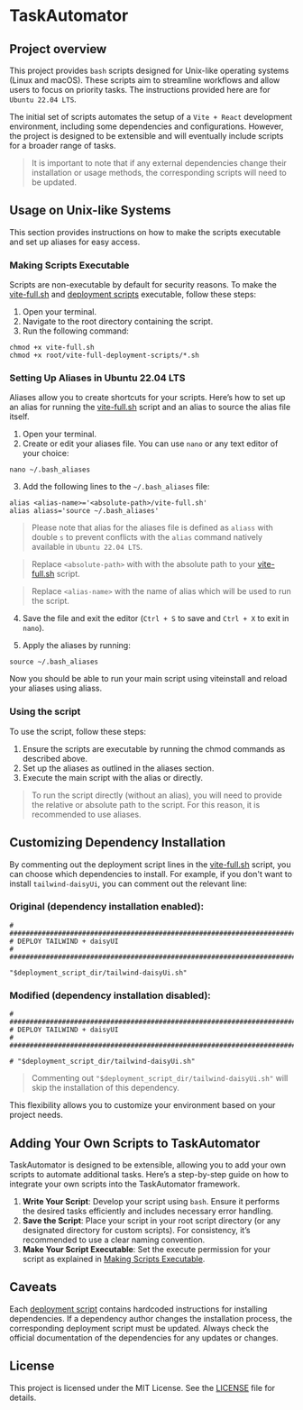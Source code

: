 # TaskAutomator

## Project overview

This project provides `bash` scripts designed for Unix-like operating systems (Linux and macOS). These scripts aim to streamline workflows and allow users to focus on priority tasks. The instructions provided here are for `Ubuntu 22.04 LTS`.

The initial set of scripts automates the setup of a `Vite + React` development environment, including some dependencies and configurations. However, the project is designed to be extensible and will eventually include scripts for a broader range of tasks.

> It is important to note that if any external dependencies change their installation or usage methods, the corresponding scripts will need to be updated.

## Usage on Unix-like Systems

This section provides instructions on how to make the scripts executable and set up aliases for easy access.

### Making Scripts Executable

Scripts are non-executable by default for security reasons. To make the [vite-full.sh](https://github.com/RabbitHole26/taskAutomator/blob/main/vite-full.sh) and [deployment scripts](https://github.com/RabbitHole26/taskAutomator/tree/main/vite-full-deployment-scripts) executable, follow these steps:

1. Open your terminal.
2. Navigate to the root directory containing the script.
3. Run the following command:

```
chmod +x vite-full.sh
chmod +x root/vite-full-deployment-scripts/*.sh
```

### Setting Up Aliases in Ubuntu 22.04 LTS

Aliases allow you to create shortcuts for your scripts. Here’s how to set up an alias for running the [vite-full.sh](https://github.com/RabbitHole26/taskAutomator/blob/main/vite-full.sh) script and an alias to source the alias file itself.

1. Open your terminal.
2. Create or edit your aliases file. You can use `nano` or any text editor of your choice:

```
nano ~/.bash_aliases
```

3. Add the following lines to the `~/.bash_aliases` file:

```
alias <alias-name>='<absolute-path>/vite-full.sh'
alias aliass='source ~/.bash_aliases'
```

> Please note that alias for the aliases file is defined as `aliass` with double `s` to prevent conflicts with the `alias` command natively available in `Ubuntu 22.04 LTS`.

> Replace `<absolute-path>` with with the absolute path to your [vite-full.sh](https://github.com/RabbitHole26/taskAutomator/blob/main/vite-full.sh) script.

> Replace `<alias-name>` with the name of alias which will be used to run the script.

4. Save the file and exit the editor (`Ctrl + S` to save and `Ctrl + X` to exit in `nano`).

5. Apply the aliases by running:

```
source ~/.bash_aliases
```

Now you should be able to run your main script using viteinstall and reload your aliases using aliass.

### Using the script

To use the script, follow these steps:

1. Ensure the scripts are executable by running the chmod commands as described above.
2. Set up the aliases as outlined in the aliases section.
3. Execute the main script with the alias or directly.

> To run the script directly (without an alias), you will need to provide the relative or absolute path to the script. For this reason, it is recommended to use aliases.

## Customizing Dependency Installation

By commenting out the deployment script lines in the [vite-full.sh](https://github.com/RabbitHole26/taskAutomator/blob/main/vite-full.sh) script, you can choose which dependencies to install. For example, if you don't want to install `tailwind-daisyUi`, you can comment out the relevant line:

### Original (dependency installation enabled):

```
# #######################################################################################
# DEPLOY TAILWIND + daisyUI
# #######################################################################################

"$deployment_script_dir/tailwind-daisyUi.sh"
```

### Modified (dependency installation disabled):

```
# #######################################################################################
# DEPLOY TAILWIND + daisyUI
# #######################################################################################

# "$deployment_script_dir/tailwind-daisyUi.sh"
```

> Commenting out `"$deployment_script_dir/tailwind-daisyUi.sh"` will skip the installation of this dependency.

This flexibility allows you to customize your environment based on your project needs.

## Adding Your Own Scripts to TaskAutomator

TaskAutomator is designed to be extensible, allowing you to add your own scripts to automate additional tasks. Here’s a step-by-step guide on how to integrate your own scripts into the TaskAutomator framework.

1. **Write Your Script**: Develop your script using `bash`. Ensure it performs the desired tasks efficiently and includes necessary error handling.
2. **Save the Script**: Place your script in your root script directory (or any designated directory for custom scripts). For consistency, it’s recommended to use a clear naming convention.
3. **Make Your Script Executable**: Set the execute permission for your script as explained in [Making Scripts Executable](#making-scripts-executable).

## Caveats

Each [deployment script](https://github.com/RabbitHole26/taskAutomator/tree/main/vite-full-deployment-scripts) contains hardcoded instructions for installing dependencies. If a dependency author changes the installation process, the corresponding deployment script must be updated. Always check the official documentation of the dependencies for any updates or changes.

## License
This project is licensed under the MIT License. See the [LICENSE](https://github.com/RabbitHole26/taskAutomator/blob/main/LICENSE) file for details.

